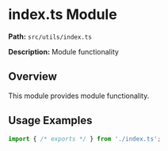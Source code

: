 # index.ts Module

**Path:** `src/utils/index.ts`

**Description:** Module functionality

## Overview

This module provides module functionality.

## Usage Examples

```typescript
import { /* exports */ } from './index.ts';
```

